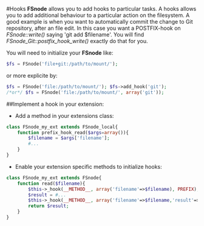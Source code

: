 #Hooks
**FSnode** allows you to add hooks to particular tasks. A hooks allows you to add additional behaviour to a particular action on the filesystem.
A good example is when you want to automatically commit the change to Git repository, after an file edit. In this case you want a POSTFIX-hook on *FSnode::write()* saying 'git add $filename'. You will find *FSnode_Git::postfix_hook_write()* exactly do that for you.

You will need to initialize your **FSnode** like:
```php
$fs = FSnode('file+git:/path/to/mount/');
```
or more explicite by:
```php
$fs = FSnode('file:/path/to/mount/'); $fs->add_hook('git');
/*or*/ $fs = FSnode('file:/path/to/mount/', array('git'));
```

##Implement a hook in your extension:
- Add a method in your extensions class:
```php
class FSnode_my_ext extends FSnode_local{
	function prefix_hook_read($args=array()){
		$filename = $args['filename'];
		#...
	}
}
```
- Enable your extension specific methods to initialize hooks:
```php
class FSnode_my_ext extends FSnode{
	function read($filename){
		$this->_hook(__METHOD__, array('filename'=>$filename), PREFIX); #calls for HOOK::prefix_hook_read()
		$result = #...
		$this->_hook(__METHOD__, array('filename'=>$filename,'result'=>$result), POSTFIX); # HOOK::postfix_hook_read();
		return $result;
	}
}
```